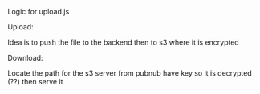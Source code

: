 Logic for upload.js

Upload:

Idea is to push the file to the backend then to s3 where it is encrypted

Download:

Locate the path for the s3 server from pubnub
have key so it is decrypted (??)
then serve it
